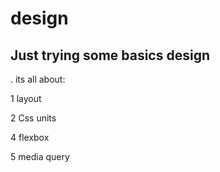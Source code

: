 # design
## Just trying some basics design
. its all about:

1 layout

2 Css units

4 flexbox

5 media query
